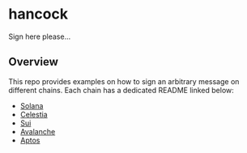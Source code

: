 # hancock
Sign here please...

## Overview
This repo provides examples on how to sign an arbitrary message on different chains. Each chain has a dedicated README linked below:

* [Solana](solana/README.md)
* [Celestia](celestia/README.md)
* [Sui](sui/README.md)
* [Avalanche](avax/README.md)
* [Aptos](aptos/README.md)
